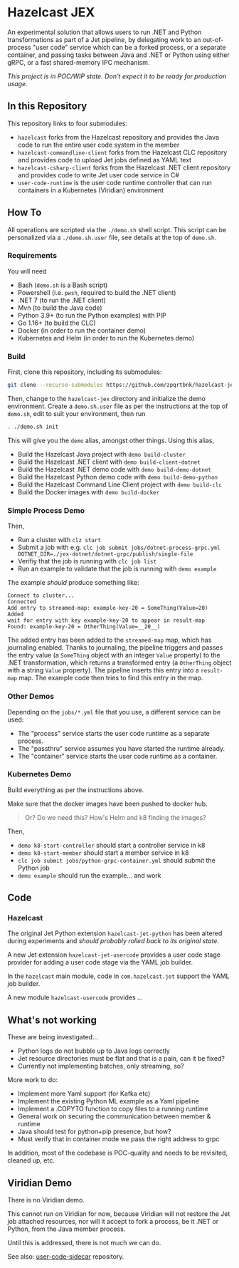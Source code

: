 
# Hazelcast JEX

An experimental solution that allows users to run .NET and Python transformations 
as part of a Jet pipeline, by delegating work to an out-of-process "user code" service
which can be a forked process, or a separate container, and passing tasks between Java
and .NET or Python using either gRPC, or a fast shared-memory IPC mechanism.

*This project is in POC/WIP state. Don't expect it to be ready for production usage.*

## In this Repository

This repository links to four submodules:
* `hazelcast` forks from the Hazelcast repository and provides the Java code to run
the entire user code system in the member
* `hazelcast-commandline-client` forks from the Hazelcast CLC repository and provides
code to upload Jet jobs defined as YAML text
* `hazelcast-csharp-client` forks from the Hazelcast .NET client repository and
provides code to write Jet user code service in C#
* `user-code-runtime` is the user code runtime controller that can run containers in
a Kubernetes (Viridian) environment

## How To

All operations are scripted via the `./demo.sh` shell script. This script can be
personalized via a `./demo.sh.user` file, see details at the top of `demo.sh`.

### Requirements

You will need 
* Bash (`demo.sh` is a Bash script)
* Powershell (i.e. `pwsh`, required to build the .NET client)
* .NET 7 (to run the .NET client)
* Mvn (to build the Java code)
* Python 3.9+ (to run the Python examples) with PIP
* Go 1.16+ (to build the CLC)
* Docker (in order to run the container demo)
* Kubernetes and Helm (in order to run the Kubernetes demo)

### Build

First, clone this repository, including its submodules:
```sh
git clone --recurse-submodules https://github.com/zpqrtbnk/hazelcast-jex
```

Then, change to the `hazelcast-jex` directory and initialize the demo environment.
Create a `demo.sh.user` file as per the instructions at the top of `demo.sh`, edit
to suit your environment, then run 
```sh
. ./demo.sh init
```

This will give you the `demo` alias, amongst other things. Using this alias,
* Build the Hazelcast Java project with `demo build-cluster`
* Build the Hazelcast .NET client with `demo build-client-dotnet`
* Build the Hazelcast .NET demo code with `demo build-demo-dotnet`
* Build the Hazelcast Python demo code with `demo build-demo-python`
* Build the Hazelcast Command Line Client project with `demo build-clc`
* Build the Docker images with `demo build-docker`

### Simple Process Demo

Then,
* Run a cluster with `clz start`
* Submit a job with e.g. `clc job submit jobs/dotnet-process-grpc.yml DOTNET_DIR=./jex-dotnet/dotnet-grpc/publish/single-file`
* Verifiy that the job is running with `clc job list`
* Run an example to validate that the job is running with `demo example`

The example *should* produce something like:
```text
Connect to cluster...
Connected
Add entry to streamed-map: example-key-20 = SomeThing(Value=20)
Added
wait for entry with key example-key-20 to appear in result-map
Found: example-key-20 = OtherThing(Value=__20__)
```

The added entry has been added to the `streamed-map` map, which has journaling enabled.
Thanks to journaling, the pipeline triggers and passes the entry value (a `SomeThing` object with an integer `Value` property) to the .NET transformation, which returns a transformed entry (a `OtherThing` object with a string `Value` property). The pipeline inserts this entry into a `result-map` map.
The example code then tries to find this entry in the map.

### Other Demos

Depending on the `jobs/*.yml` file that you use, a different service can be used:
* The "process" service starts the user code runtime as a separate process.
* The "passthru" service assumes you have started the runtime already.
* The "container" service starts the user code runtime as a container.

### Kubernetes Demo

Build everything as per the instructions above.

Make sure that the docker images have been pushed to docker hub.

> Or? Do we need this? How's Helm and k8 finding the images?

Then,
* `demo k8-start-controller` should start a controller service in k8
* `demo k8-start-member` should start a member service in k8
* `clc job submit jobs/python-grpc-container.yml` should submit the Python job
* `demo example` should run the example... and work

## Code

### Hazelcast

The original Jet Python extension `hazelcast-jet-python` has been altered during
experiments and *should probably rolled back to its original state*.

A new Jet extension `hazelcast-jet-usercode` provides a user code stage provider
for adding a user code stage via the YAML job builder.

In the `hazelcast` main module, code in `com.hazelcast.jet` support the YAML job
builder.

A new module `hazelcast-usercode` provides ...

## What's not working

These are being investigated...

* Python logs do not bubble up to Java logs correctly
* Jet resource directories must be flat and that is a pain, can it be fixed?
* Currently not implementing batches, only streaming, so?

More work to do:
* Implement more Yaml support (for Kafka etc)
* Implement the existing Python ML example as a Yaml pipeline
* Implement a .COPYTO function to copy files to a running runtime
* General work on securing the communication between member & runtime
* Java should test for python+pip presence, but how?
* Must verify that in container mode we pass the right address to grpc

In addition, most of the codebase is POC-quality and needs to be revisited, cleaned up, etc.

## Viridian Demo

There is no Viridian demo.

This cannot run on Viridian for now, because Viridian will not restore the Jet job attached resources,
nor will it accept to fork a process, be it .NET or Python, from the Java member process.

Until this is addressed, there is not much we can do.

See also: [user-code-sidecar](https://github.com/hazelcast/user-code-sidecar/tree/master/example-python) repository.